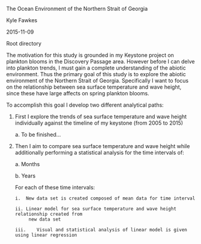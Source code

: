The Ocean Environment of the Northern Strait of Georgia
 
Kyle Fawkes

2015-11-09

Root directory

The motivation for this study is grounded in my Keystone project on plankton blooms in the Discovery Passage
 area. However before I can delve into plankton trends, I must gain a complete understanding of
 the abiotic environment. Thus the primary goal of this study is to explore the abiotic environment
 of the Northern Strait of Georgia. Specifically I want to focus on the relationship between sea surface
 temperature and wave height, since these have large affects on spring plankton blooms.

To accomplish this goal I develop two different analytical paths:

1.	First I explore the trends of sea surface temperature and wave height individually against the timeline
	 of my keystone (from 2005 to 2015)

	a.	To be finished…

2.	Then I aim to compare sea surface temperature and wave height while additionally performing a statistical
	 analysis for the time intervals of:

	a.	Months

	b.	Years

	For each of these time intervals:

		i.	New data set is created composed of mean data for time interval

		ii.	Linear model for sea surface temperature and wave height relationship created from
			 new data set
 
		iii.	Visual and statistical analysis of linear model is given using linear regression

